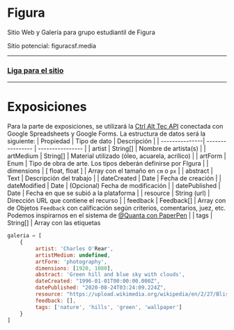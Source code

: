 # Figura
Sitio Web y Galería para grupo estudiantil de Figura

Sitio potencial: figuracsf.media

---
### [Liga para el sitio](http://ctrl-alt-tec.github.io/Figura)

------

# Exposiciones
Para la parte de exposiciones, se utilizará la [Ctrl Alt Tec API](https://github.com/ctrl-alt-tec/api) conectada con Google Spreadsheets y Google Forms. La estructura de datos será la siguiente:
|    Propiedad   |   Tipo de dato   |   Descripción   |
| ---------------| ---------------- | ---------------- |
| artist              |  String[]            | Nombre de artista(s) |
| artMedium    | String[]             |  Material utilizado (óleo, acuarela, acrílico) |
| artForm         | Enum               | Tipo de obra de arte. Los tipos deberán definirse por FIgura |
| dimensions  | [ float, float ]    | Array con el tamaño en `cm` o `px` |
| abstract         |  Text                 | Descripción del trabajo |
| dateCreated | Date                 | Fecha de creación |
| dateModified | Date              | (Opcional) Fecha de modificación |
| datePublished | Date            | Fecha en que se subió a la plataforma |
| resource | String (url)         | Dirección URL que contiene el recurso |
| feedback | Feedback[]       | Array con de Objetos `Feedback` con calificación según criterios, comentarios, juez, etc. Podemos inspirarnos en el sistema de [@Quanta con PaperPen](hhtps://github.com/quantacsf/paperpen) |
| tags        |  String[]            | Array con las etiquetas

```js
galeria = [
    {
         artist: 'Charles O'Rear', 
         artistMedium: undefined,
         artForm: 'photography',
         dimensions: [1920, 1080], 
         abstract: 'Green hill and blue sky with clouds', 
         dateCreated: "1996-01-01T00:00:00.000Z",
         datePublished: "2020-08-24T03:24:09.224Z",
         resource: "https://upload.wikimedia.org/wikipedia/en/2/27/Bliss_%28Windows_XP%29.png",
         feedback: [],
         tags: ['nature', 'hills', 'green', 'wallpaper']
    }
]
```
